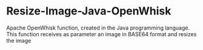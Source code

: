 # Resize-Image-Java-OpenWhisk
Apache OpenWhisk function, created in the Java programming language. This function receives as parameter an image in BASE64 format and resizes the image 
